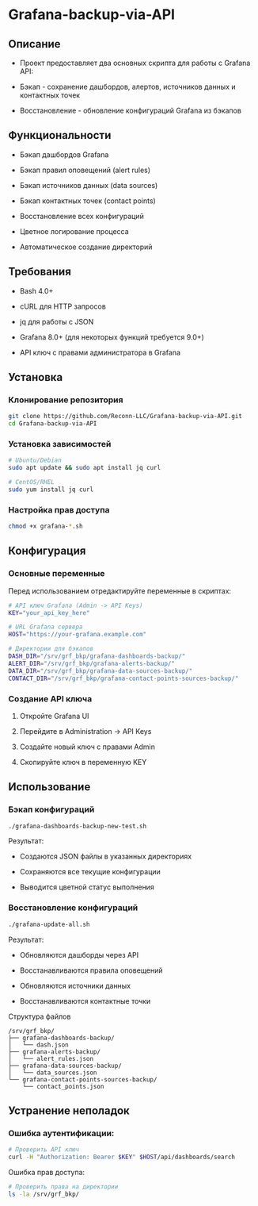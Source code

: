 # Grafana-backup-via-API

## Описание
* Проект предоставляет два основных скрипта для работы с Grafana API:

* Бэкап - сохранение дашбордов, алертов, источников данных и контактных точек

* Восстановление - обновление конфигураций Grafana из бэкапов

## Функциональности

* Бэкап дашбордов Grafana

* Бэкап правил оповещений (alert rules)

* Бэкап источников данных (data sources)

* Бэкап контактных точек (contact points)

* Восстановление всех конфигураций

* Цветное логирование процесса

* Автоматическое создание директорий

## Требования
* Bash 4.0+

* cURL для HTTP запросов

* jq для работы с JSON

* Grafana 8.0+ (для некоторых функций требуется 9.0+)

* API ключ с правами администратора в Grafana

## Установка
### Клонирование репозитория
```bash
git clone https://github.com/Reconn-LLC/Grafana-backup-via-API.git
cd Grafana-backup-via-API
```
### Установка зависимостей

```bash
# Ubuntu/Debian
sudo apt update && sudo apt install jq curl

# CentOS/RHEL
sudo yum install jq curl
```

### Настройка прав доступа
```bash
chmod +x grafana-*.sh
```

## Конфигурация
### Основные переменные
Перед использованием отредактируйте переменные в скриптах:

```bash
# API ключ Grafana (Admin -> API Keys)
KEY="your_api_key_here"

# URL Grafana сервера
HOST="https://your-grafana.example.com"

# Директории для бэкапов
DASH_DIR="/srv/grf_bkp/grafana-dashboards-backup/"
ALERT_DIR="/srv/grf_bkp/grafana-alerts-backup/"
DATA_DIR="/srv/grf_bkp/grafana-data-sources-backup/"
CONTACT_DIR="/srv/grf_bkp/grafana-contact-points-sources-backup/"
```

### Создание API ключа

1. Откройте Grafana UI

2. Перейдите в Administration -> API Keys

3. Создайте новый ключ с правами Admin

4. Скопируйте ключ в переменную KEY

## Использование
### Бэкап конфигураций
```bash
./grafana-dashboards-backup-new-test.sh
```
Результат:

* Создаются JSON файлы в указанных директориях

* Сохраняются все текущие конфигурации

* Выводится цветной статус выполнения



### Восстановление конфигураций
```bash
./grafana-update-all.sh
```

Результат:

* Обновляются дашборды через API

* Восстанавливаются правила оповещений

* Обновляются источники данных

* Восстанавливаются контактные точки

Структура файлов
```text
/srv/grf_bkp/
├── grafana-dashboards-backup/
│   └── dash.json
├── grafana-alerts-backup/
│   └── alert_rules.json
├── grafana-data-sources-backup/
│   └── data_sources.json
└── grafana-contact-points-sources-backup/
    └── contact_points.json
```
## Устранение неполадок

### Ошибка аутентификации:

``` bash
# Проверить API ключ
curl -H "Authorization: Bearer $KEY" $HOST/api/dashboards/search
```
Ошибка прав доступа:

```bash
# Проверить права на директории
ls -la /srv/grf_bkp/
```
